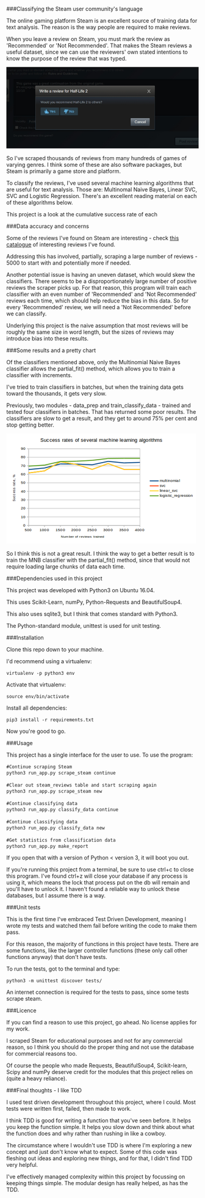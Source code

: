 ###Classifying the Steam user community's language 

The online gaming platform Steam is an excellent source of training data for text analysis. The reason is the way people are required to make reviews.

When you leave a review on Steam, you must mark the review as 'Recommended' or 'Not Recommended'. That makes the Steam reviews a useful dataset, since we can use the reviewers' own stated intentions to know the purpose of the review that was typed.

![steam_review](pics/verify_good_bad.jpg)

So I've scraped thousands of reviews from many hundreds of games of varying genres. I think some of these are also software packages, but Steam is primarily a game store and platform.

To classify the reviews, I've used several machine learning algorithms that are useful for text analysis. Those are: Multinomal Naive Bayes, Linear SVC, SVC and Logistic Regression. There's an excellent reading material on each of these algorithms below.

This project is a look at the cumulative success rate of each

###Data accuracy and concerns

Some of the reviews I've found on Steam are interesting - check [this catalogue](/issues) of interesting reviews I've found.

Addressing this has involved, partially, scraping a large number of reviews - 5000 to start with and potentially more if needed.

Another potential issue is having an uneven dataset, which would skew the classifiers. There seems to be a disproportionately large number of positive reviews the scraper picks up. For that reason, this program will train each classifier with an even number of 'Recommended' and 'Not Recommended' reviews each time, which should help reduce the bias in this data. So for every 'Recommended' review, we will need a 'Not Recommended' before we can classify.

Underlying this project is the naive assumption that most reviews will be roughly the same size in word length, but the sizes of reviews may introduce bias into these results.

###Some results and a pretty chart

Of the classifiers mentioned above, only the Multinomial Naive Bayes classifier allows the partial_fit() method, which allows you to train a classifier with increments. 

I've tried to train classifiers in batches, but when the training data gets toward the thousands, it gets very slow. 

Previously, two modules - data_prep and train_classify_data - trained and tested four classifiers in batches. That has returned some poor results. The classifiers are slow to get a result, and they get to around 75% per cent and stop getting better.

![results_from_comparisons](pics/results_from_comparisons.png)

So I think this is not a great result. I think the way to get a better result is to train the MNB classifier with the partial_fit() method, since that would not require loading large chunks of data each time.

###Dependencies used in this project

This project was developed with Python3 on Ubuntu 16.04. 

This uses Scikit-Learn, numPy, Python-Requests and BeautifulSoup4.

This also uses sqlite3, but I think that comes standard with Python3.

The Python-standard module, unittest is used for unit testing.

###Installation

Clone this repo down to your machine.

I'd recommend using a virtualenv:

    virtualenv -p python3 env

Activate that virtualenv:

    source env/bin/activate

Install all dependencies:

    pip3 install -r requirements.txt

Now you're good to go.

###Usage

This project has a single interface for the user to use. To use the program:
    
    #Continue scraping Steam
    python3 run_app.py scrape_steam continue

    #Clear out steam_reviews table and start scraping again
    python3 run_app.py scrape_steam new

    #Continue classifying data
    python3 run_app.py classify_data continue

    #Continue classifying data
    python3 run_app.py classify_data new

    #Get statistics from classification data
    python3 run_app.py make_report

If you open that with a version of Python < version 3, it will boot you out.

If you're running this project from a terminal, be sure to use ctrl+c to close this program. I've found ctrl+z will close your database if any process is using it, which means the lock that process put on the db will remain and you'll have to unlock it. I haven't found a reliable way to unlock these databases, but I assume there is a way.

###Unit tests

This is the first time I've embraced Test Driven Development, meaning I wrote my tests and watched them fail before writing the code to make them pass. 

For this reason, the majority of functions in this project have tests. There are some functions, like the larger controller functions (these only call other functions anyway) that don't have tests.

To run the tests, got to the terminal and type:

    python3 -m unittest discover tests/

An internet connection is required for the tests to pass, since some tests scrape steam.

###Licence

If you can find a reason to use this project, go ahead. No license applies for my work. 

I scraped Steam for educational purposes and not for any commercial reason, so I think you should do the proper thing and not use the database for commercial reasons too.

Of course the people who made Requests, BeautifulSoup4, Scikit-learn, Scipy and numPy deserve credit for the modules that this project relies on (quite a heavy reliance).

###Final thoughts - I like TDD

I used test driven development throughout this project, where I could. Most tests were written first, failed, then made to work.

I think TDD is good for writing a function that you've seen before. It helps you keep the function simple. It helps you slow down and think about what the function does and why rather than rushing in like a cowboy.

The circumstance where I wouldn't use TDD is where I'm exploring a new concept and just don't know what to expect. Some of this code was fleshing out ideas and exploring new things, and for that, I didn't find TDD very helpful.

I've effectively managed complexity within this project by focussing on keeping things simple. The modular design has really helped, as has the TDD.

